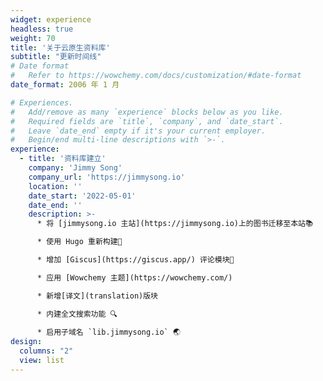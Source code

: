 ```yaml
---
widget: experience
headless: true
weight: 70
title: '关于云原生资料库'
subtitle: "更新时间线"
# Date format
#   Refer to https://wowchemy.com/docs/customization/#date-format
date_format: 2006 年 1 月

# Experiences.
#   Add/remove as many `experience` blocks below as you like.
#   Required fields are `title`, `company`, and `date_start`.
#   Leave `date_end` empty if it's your current employer.
#   Begin/end multi-line descriptions with `>-`.
experience:
  - title: '资料库建立'
    company: 'Jimmy Song'
    company_url: 'https://jimmysong.io'
    location: ''
    date_start: '2022-05-01'
    date_end: ''
    description: >-
      * 将 [jimmysong.io 主站](https://jimmysong.io)上的图书迁移至本站📚

      * 使用 Hugo 重新构建🔨

      * 增加 [Giscus](https://giscus.app/) 评论模块📝

      * 应用 [Wowchemy 主题](https://wowchemy.com/)

      * 新增[译文](translation)版块

      * 内建全文搜索功能 🔍
    
      * 启用子域名 `lib.jimmysong.io` 🌏
design:
  columns: "2"
  view: list
---
```

